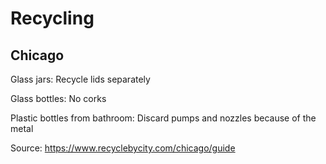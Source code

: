 # Recycling

## Chicago

Glass jars: Recycle lids separately

Glass bottles: No corks

Plastic bottles from bathroom: Discard pumps and nozzles because of the metal

Source: https://www.recyclebycity.com/chicago/guide
